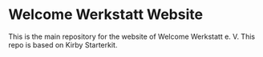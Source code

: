 # Welcome Werkstatt Website

This is the main repository for the website of Welcome Werkstatt e. V. This repo is based on Kirby Starterkit.
